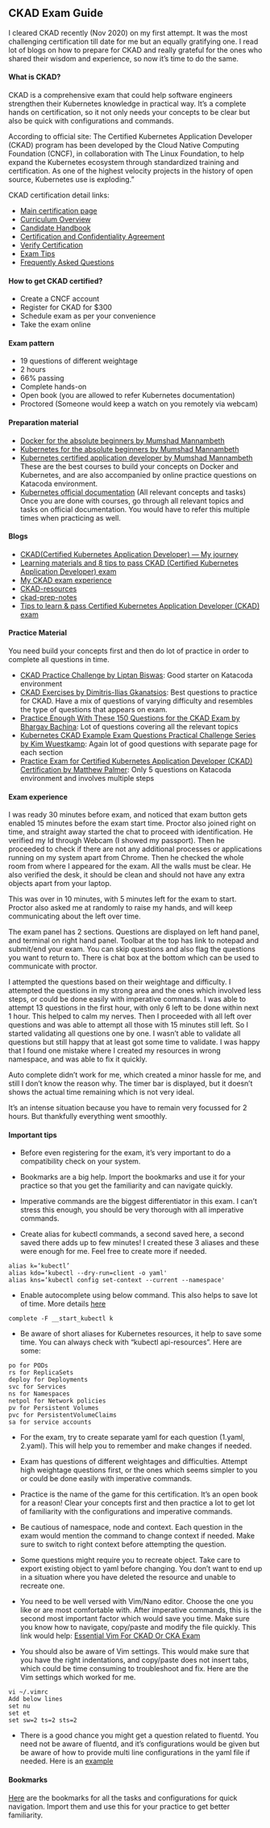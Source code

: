 ## CKAD Exam Guide

I cleared CKAD recently (Nov 2020) on my first attempt. It was the most challenging certification till date for me but an equally gratifying one. I read lot of blogs on how to prepare for CKAD and really grateful for the ones who shared their wisdom and experience, so now it’s time to do the same.


#### What is CKAD?
CKAD is a comprehensive exam that could help software engineers strengthen their Kubernetes knowledge in practical way. It’s a complete hands on certification, so it not only needs your concepts to be clear but also be quick with configurations and commands.

According to official site:
The Certified Kubernetes Application Developer (CKAD) program has been developed by the Cloud Native Computing Foundation (CNCF), in collaboration with The Linux Foundation, to help expand the Kubernetes ecosystem through standardized training and certification. As one of the highest velocity projects in the history of open source, Kubernetes use is exploding.”


CKAD certification detail links:
* <a href="https://www.cncf.io/certification/ckad/" target="_blank">Main certification page</a> 
* <a href="https://github.com/cncf/curriculum" target="_blank">Curriculum Overview</a>
* <a href="https://training.linuxfoundation.org/go/cka-ckad-candidate-handbook" target="_blank">Candidate Handbook</a>
* <a href="http://training.linuxfoundation.org/go/CNCF-certification-and-confidentiality-agreement" target="_blank">Certification and Confidentiality Agreement</a>
* <a href="https://training.linuxfoundation.org/certification/verify-certifications" target="_blank">Verify Certification</a>
* <a href="http://training.linuxfoundation.org/go//Important-Tips-CKA-CKAD" target="_blank">Exam Tips</a>
* <a href="http://training.linuxfoundation.org/go/cka-ckad-faq" target="_blank">Frequently Asked Questions</a>


#### How to get CKAD certified?
* Create a CNCF account
* Register for CKAD for $300
* Schedule exam as per your convenience 
* Take the exam online


#### Exam pattern
* 19 questions of different weightage
* 2 hours 
* 66% passing
* Complete hands-on 
* Open book (you are allowed to refer Kubernetes documentation)
* Proctored (Someone would keep a watch on you remotely via webcam)


#### Preparation material

* <a href="https://www.udemy.com/share/101Xlm/" target="_blank">Docker for the absolute beginners by Mumshad Mannambeth</a>
* <a href="https://www.udemy.com/share/1013LO/" target="_blank">Kubernetes for the absolute beginners by Mumshad Mannambeth</a>
* <a href="https://www.udemy.com/share/1013BQ/" target="_blank">Kubernetes certified application developer by Mumshad Mannambeth</a>
These are the best courses to build your concepts on Docker and Kubernetes, and are also accompanied by online practice questions on Katacoda environment.
* <a href="https://kubernetes.io/docs/home/" target="_blank">Kubernetes official documentation</a> (All relevant concepts and tasks)
Once you are done with courses, go through all relevant topics and tasks on official documentation. You would have to refer this multiple times when practicing as well.


#### Blogs

* <a href="https://medium.com/@harioverhere/ckad-certified-kubernetes-application-developer-my-journey-3afb0901014" target="_blank">CKAD(Certified Kubernetes Application Developer) — My journey</a>
* <a href="https://wely-lau.net/2020/03/23/learning-materials-and-8-tips-to-pass-ckad-certified-kubernetes-application-developer-exam/" target="_blank">Learning materials and 8 tips to pass CKAD (Certified Kubernetes Application Developer) exam</a>
* <a href="https://www.linkedin.com/pulse/my-ckad-exam-experience-atharva-chauthaiwale/" target="_blank">My CKAD exam experience</a>
* <a href="https://github.com/lucassha/CKAD-resources" target="_blank">CKAD-resources</a>
* <a href="https://github.com/twajr/ckad-prep-notes" target="_blank">ckad-prep-notes</a>
* <a href="https://medium.com/chotot/tips-tricks-to-pass-certified-kubernetes-application-developer-ckad-exam-67c9e1b32e6e" target="_blank">Tips to learn & pass Certified Kubernetes Application Developer (CKAD) exam</a>


#### Practice Material
You need build your concepts first and then do lot of practice in order to complete all questions in time.

* <a href="https://www.katacoda.com/liptanbiswas/courses/ckad-practice-challenges" target="_blank">CKAD Practice Challenge by Liptan Biswas</a>: Good starter on Katacoda environment
* <a href="https://github.com/dgkanatsios/CKAD-exercises" target="_blank">CKAD Exercises by Dimitris-Ilias Gkanatsios</a>: Best questions to practice for CKAD. Have a mix of questions of varying difficulty and resembles the type of questions that appears on exam.
* <a href="https://medium.com/bb-tutorials-and-thoughts/practice-enough-with-these-questions-for-the-ckad-exam-2f42d1228552" target="_blank">Practice Enough With These 150 Questions for the CKAD Exam by Bhargav Bachina</a>: Lot of questions covering all the relevant topics
* <a href="https://codeburst.io/kubernetes-ckad-weekly-challenges-overview-and-tips-7282b36a2681?gi=80078482862b" target="_blank">Kubernetes CKAD Example Exam Questions Practical Challenge Series by Kim Wuestkamp</a>: Again lot of good questions with separate page for each section
* <a href="https://www.katacoda.com/fabito/scenarios/ckad" target="_blank">Practice Exam for Certified Kubernetes Application Developer (CKAD) Certification by Matthew Palmer</a>: Only 5 questions on Katacoda environment and involves multiple steps


#### Exam experience
I was ready 30 minutes before exam, and noticed that exam button gets enabled 15 minutes before the exam start time. Proctor also joined right on time, and straight away started the chat to proceed with identification. He verified my Id through Webcam (I showed my passport). Then he proceeded to check if there are not any additional processes or applications running on my system apart from Chrome.
Then he checked the whole room from where I appeared for the exam. All the walls must be clear. He also verified the desk, it should be clean and should not have any extra objects apart from your laptop.

This was over in 10 minutes, with 5 minutes left for the exam to start.
Proctor also asked me at randomly to raise my hands, and will keep communicating about the left over time.

The exam panel has 2 sections. Questions are displayed on left hand panel, and terminal on right hand panel. Toolbar at the top has link to notepad and submit/end your exam. You can skip questions and also flag the questions you want to return to. There is chat box at the bottom which can be used to communicate with proctor.


I attempted the questions based on their weightage and difficulty. I attempted the questions in my strong area and the ones which involved less steps, or could be done easily with imperative commands. I was able to attempt 13 questions in the first hour, with only 6 left to be done within next 1 hour. This helped to calm my nerves. Then I proceeded with all left over questions and was able to attempt all those with 15 minutes still left. So I started validating all questions one by one. I wasn’t able to validate all questions but still happy that at least got some time to validate. I was happy that I found one mistake where I created my resources in wrong namespace, and was able to fix it quickly.

Auto complete didn’t work for me, which created a minor hassle for me, and still I don’t know the reason why.
The timer bar is displayed, but it doesn’t shows the actual time remaining which is not very ideal.

It’s an intense situation because you have to remain very focussed for 2 hours. But thankfully everything went smoothly. 


#### Important tips

- Before even registering for the exam, it’s very important to do a compatibility check on your system.

- Bookmarks are a big help. Import the bookmarks and use it for your practice so that you get the familiarity and can navigate quickly.

- Imperative commands are the biggest differentiator in this exam. I can’t stress this enough, you should be very thorough with all imperative commands.

- Create alias for kubectl commands, a second saved here, a second saved there adds up to few minutes! I created these 3 aliases and these were enough for me. Feel free to create more if needed.

```
alias k=‘kubectl’
alias kdo=‘kubectl --dry-run=client -o yaml'
alias kns=‘kubectl config set-context --current --namespace'
```

- Enable autocomplete using below command. This also helps to save lot of time. More details <a href="https://kubernetes.io/docs/reference/kubectl/cheatsheet/#kubectl-autocomplete" target="_blank">here</a>

```
complete -F __start_kubectl k
```

- Be aware of short aliases for Kubernetes resources, it help to save some time. You can always check with “kubectl api-resources”. Here are some:

```
po for PODs
rs for ReplicaSets
deploy for Deployments
svc for Services
ns for Namespaces
netpol for Network policies
pv for Persistent Volumes
pvc for PersistentVolumeClaims 
sa for service accounts
```

- For the exam, try to create separate yaml for each question (1.yaml, 2.yaml). This will help you to remember and make changes if needed.

- Exam has questions of different weightages and difficulties. Attempt high weightage questions first, or the ones which seems simpler to you or could be done easily with imperative commands.

- Practice is the name of the game for this certification. It’s an open book for a reason! Clear your concepts first and then practice a lot to get lot of familiarity with the configurations and imperative commands.

- Be cautious of namespace, node and context. Each question in the exam would mention the command to change context if needed. Make sure to switch to right context before attempting the question.

- Some questions might require you to recreate object. Take care to export existing object to yaml before changing. You don’t want to end up in a situation where you have deleted the resource and unable to recreate one.

- You need to be well versed with Vim/Nano editor. Choose the one you like or are most comfortable with. After imperative commands, this is the second most important factor which would save you time. Make sure you know how to navigate, copy/paste and modify the file quickly. This link would help: <a href="https://blog.codonomics.com/2019/09/essential-vim-for-ckad-or-cka-exam.html" target="_blank">Essential Vim For CKAD Or CKA Exam</a>

- You should also be aware of Vim settings. This would make sure that you have the right indentations, and copy/paste does not insert tabs, which could be time consuming to troubleshoot and fix. Here are the Vim settings which worked for me.

```
vi ~/.vimrc
Add below lines
set nu
set et
set sw=2 ts=2 sts=2
```

- There is a good chance you might get a question related to fluentd. You need not be aware of fluentd, and it’s configurations would be given but be aware of how to provide multi line configurations in the yaml file if needed. Here is an <a href="https://kubernetes.io/docs/concepts/cluster-administration/logging/#using-a-sidecar-container-with-the-logging-agent" target="_blank">example</a>


#### Bookmarks
[Here](ckad_bookmarks.html) are the bookmarks for all the tasks and configurations for quick navigation. Import them and use this for your practice to get better familiarity.
